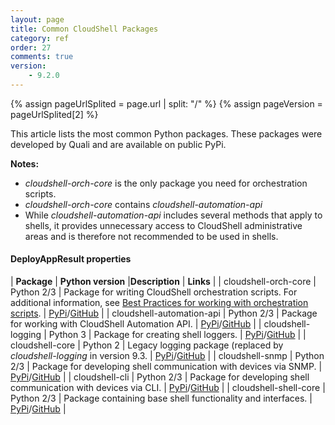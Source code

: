 ```yaml
---
layout: page
title: Common CloudShell Packages
category: ref
order: 27
comments: true
version:
    - 9.2.0
---
```


{% assign pageUrlSplited = page.url | split: "/" %}
{% assign pageVersion = pageUrlSplited[2] %}

This article lists the most common Python packages. These packages were developed by Quali and are available on public PyPi. 

**Notes:** 
* *cloudshell-orch-core* is the only package you need for orchestration scripts.
* *cloudshell-orch-core* contains *cloudshell-automation-api*
* While *cloudshell-automation-api* includes several methods that apply to shells, it provides unnecessary access to CloudShell administrative areas and is therefore not recommended to be used in shells.

<style>
table {
    font-family: arial, sans-serif;
    border-collapse: collapse;
    width: 100%;
}

td, th {
    border: 1px solid #dddddd;
    text-align: left;
    padding: 8px;
}

tr:nth-child(even) {
    background-color: #dddddd;
}
</style>

#### DeployAppResult properties

| **Package**                    | **Python version**   |**Description**        | **Links** |
|   cloudshell-orch-core         | Python 2/3           | Package for writing CloudShell orchestration scripts. For additional information, see [Best Practices for working with orchestration scripts]({{site.baseurl}}/orchestration/{{pageVersion}}/getting-started.html). | [PyPi](https://pypi.org/project/cloudshell-orch-core/)/[GitHub](https://github.com/QualiSystems/cloudshell-orch-core) | 
|   cloudshell-automation-api    | Python 2/3           | Package for working with CloudShell Automation API.  | [PyPi](https://pypi.org/project/cloudshell-automation-api/)/[GitHub](https://github.com/QualiSystems/cloudshell-automation-api) |
|   cloudshell-logging           | Python 3             | Package for creating shell loggers.  | [PyPi](https://pypi.org/project/cloudshell-logging)/[GitHub](https://github.com/QualiSystems/cloudshell-logging) |
|   cloudshell-core              | Python 2 | Legacy logging package (replaced by *cloudshell-logging* in version 9.3.  | [PyPi](https://pypi.org/project/cloudshell-core/)/[GitHub](https://github.com/QualiSystems/cloudshell-core) |
|   cloudshell-snmp              | Python 2/3 | Package for developing shell communication with devices via SNMP.  | [PyPi](https://pypi.org/project/cloudshell-snmp/)/[GitHub](https://github.com/QualiSystems/cloudshell-snmp) |
|   cloudshell-cli               | Python 2/3 | Package for developing shell communication with devices via CLI.              | [PyPi](https://pypi.org/project/cloudshell-cli/)/[GitHub](https://github.com/QualiSystems/cloudshell-cli)  |
|   cloudshell-shell-core        | Python 2/3 | Package containing base shell functionality and interfaces. | [PyPi](https://pypi.org/project/cloudshell-shell-core/)/[GitHub](https://github.com/QualiSystems/cloudshell-shell-core) |
